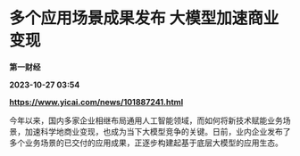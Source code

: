 # 多个应用场景成果发布 大模型加速商业变现
**第一财经**

**2023-10-27 03:54**

**https://www.yicai.com/news/101887241.html**

今年以来，国内多家企业相继布局通用人工智能领域，而如何将新技术赋能业务场景，加速科学地商业变现，也成为当下大模型竞争的关键。日前，业内企业发布了多个业务场景的已交付的应用成果，正逐步构建起基于底层大模型的应用生态。